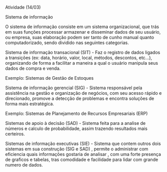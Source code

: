 Atividade (14/03) 

Sistema de informação 

O sistema de informação consiste em um sistema organizacional, que trás em suas funções processar armazenar e disseminar dados de seu usuário, ou empresa, suas elaboração podem ser tanto de cunho manual quanto computadorizado, sendo dividido nas seguintes categorias.

Sistema de informação transacional (SIT) - Faz o registro de dados ligados a transições (ex: data, horário, valor, local, métodos, descontos, etc...), organizando de forma a facilitar a maneira a qual o usuário manipula seus dados de compra e venda.

Exemplo: Sistemas de Gestão de Estoques

Sistema de informação gerencial (SIG) - Sistema responsável pela assistência na gestão e organização de negócios, com seu acesso rápido e direcionado, promove a detecção de problemas e encontra soluções de forma mais estratégica.    

Exemplo: Sistemas de Planejamento de Recursos Empresariais (ERP)

Sistemas de apoio à decisão (SAD) - Sistema feita para a analise de números e calculo de probabilidade, assim trazendo resultados mais certeiros.

Sistemas de informação executivas (SIE) - Sistema que contem outros dois sistemas em sua construção (SIG e SAD) , permite o administrar com eficiencia quais informações gostaria de analisar , com uma forte presença de graficos e tabelas, tras comodidade e facilidade para lidar com grande numero de dados.



